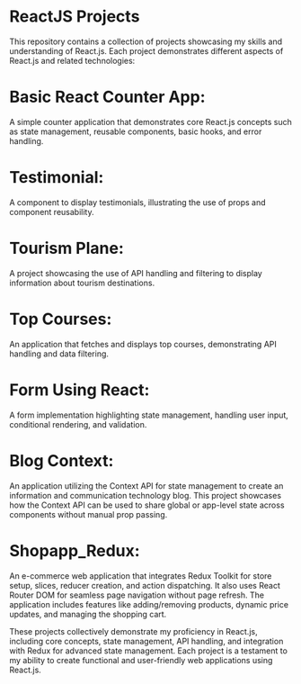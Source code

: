 # ReactJS Projects
This repository contains a collection of projects showcasing my skills and understanding of React.js. Each project demonstrates different aspects of React.js and related technologies:

# Basic React Counter App:
A simple counter application that demonstrates core React.js concepts such as state management, reusable components, basic hooks, and error handling.

# Testimonial:
A component to display testimonials, illustrating the use of props and component reusability.

# Tourism Plane:
A project showcasing the use of API handling and filtering to display information about tourism destinations.

# Top Courses: 
An application that fetches and displays top courses, demonstrating API handling and data filtering.

# Form Using React: 
A form implementation highlighting state management, handling user input, conditional rendering, and validation.

# Blog Context: 
An application utilizing the Context API for state management to create an information and communication technology blog. This project showcases how the Context API can be used to share global or app-level state across components without manual prop passing.

# Shopapp_Redux: 
An e-commerce web application that integrates Redux Toolkit for store setup, slices, reducer creation, and action dispatching. It also uses React Router DOM for seamless page navigation without page refresh. The application includes features like adding/removing products, dynamic price updates, and managing the shopping cart.

These projects collectively demonstrate my proficiency in React.js, including core concepts, state management, API handling, and integration with Redux for advanced state management. Each project is a testament to my ability to create functional and user-friendly web applications using React.js.

